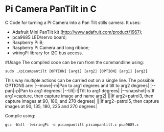 Pi Camera PanTilt in C
=================================

C Code for turning a Pi Camera into a Pan Tilt stills camera. It uses: 
* Adafruit Mini PanTilt kit (http://www.adafruit.com/product/1967);
* pca9685 LED/servo board;
* Raspberry Pi B;
* Raspberry Pi Camera and long ribbon;
* wiringPi library for I2C bus access.

#Usage
The compiled code can be run from the commandline using:
```
sudo ./picampantilt [OPTION] [arg1] [arg2] [OPTION] [arg1] [arg2]
```
This way multiple actions can be carried out on a single line. The possible OPTIONS are:
|--move|-m|Pan to arg1 degrees and tilt to arg2 degrees|
|--pan|-p|Pan to arg1 degrees|
|--tilt|-t|Tilt to arg1 degrees|
|--snapshot|-s|If arg1=capture, then capture image and name arg2|
|||If arg2=patrol3, then capture images at 90, 180, and 270 degrees|
|||If arg2=patrol5, then capture images at 90, 135, 180, 225 and 270 degrees|

Compile using:
```
gcc -Wall -lwiringPi -o picampantilt picampantilt.c pca9685.c
```
